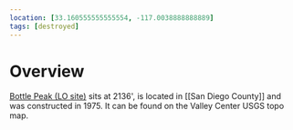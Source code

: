```yaml
---
location: [33.160555555555554, -117.0038888888889]
tags: [destroyed]
---
```


# Overview

[Bottle Peak (LO site)](http://www.peakbagging.com/CALookoutPhotos/BottlePeak.html) sits at 2136', is located in [[San Diego County]] and was constructed in 1975. It can be found on the Valley Center USGS topo map.

